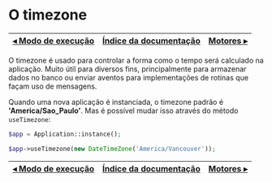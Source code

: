 # O timezone

[◂ Modo de execução](02-modo-de-execucao.md) | [Índice da documentação](indice.md) | [Motores ▸](04-motores.md)
-- | -- | --

O timezone é usado para controlar a forma como o tempo será calculado na aplicação.
Muito útil para diversos fins, principalmente para armazenar dados no banco ou
enviar aventos para implementações de rotinas que façam uso de mensagens.

Quando uma nova aplicação é instanciada, o timezone padrão é **'America/Sao_Paulo'**.
Mas é possível mudar isso através do método `useTimezone`:

```php
$app = Application::instance();

$app->useTimezone(new DateTimeZone('America/Vancouver'));
```

[◂ Modo de execução](02-modo-de-execucao.md) | [Índice da documentação](indice.md) | [Motores ▸](04-motores.md)
-- | -- | --

